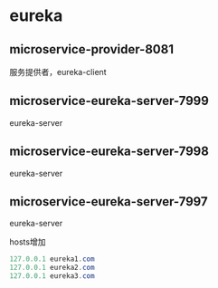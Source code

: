 # eureka

## microservice-provider-8081

服务提供者，eureka-client

## microservice-eureka-server-7999

eureka-server

## microservice-eureka-server-7998

eureka-server

## microservice-eureka-server-7997

eureka-server

hosts增加

```java
127.0.0.1 eureka1.com
127.0.0.1 eureka2.com
127.0.0.1 eureka3.com
```

